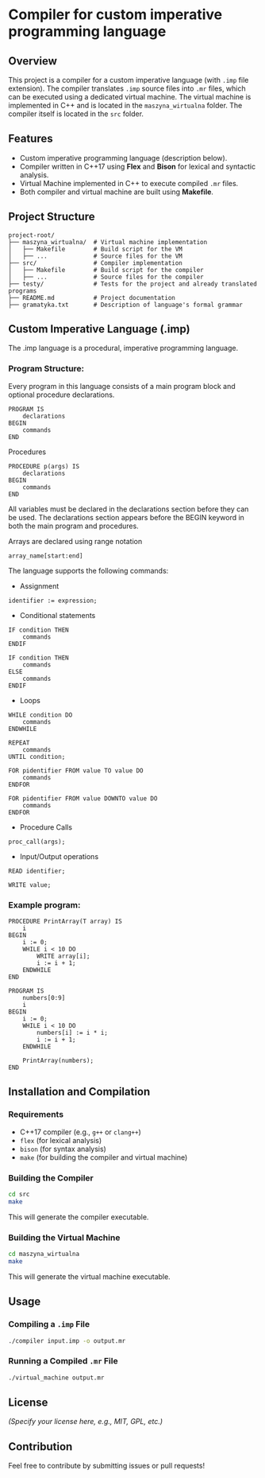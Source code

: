 # Compiler for custom imperative programming language

## Overview
This project is a compiler for a custom imperative language (with `.imp` file extension). The compiler translates `.imp` source files into `.mr` files, which can be executed using a dedicated virtual machine. The virtual machine is implemented in C++ and is located in the `maszyna_wirtualna` folder. The compiler itself is located in the `src` folder.

## Features
- Custom imperative programming language (description below).
- Compiler written in C++17 using **Flex** and **Bison** for lexical and syntactic analysis.
- Virtual Machine implemented in C++ to execute compiled `.mr` files.
- Both compiler and virtual machine are built using **Makefile**.

## Project Structure
```
project-root/
├── maszyna_wirtualna/  # Virtual machine implementation
│   ├── Makefile        # Build script for the VM
│   ├── ...             # Source files for the VM
├── src/                # Compiler implementation
│   ├── Makefile        # Build script for the compiler
│   ├── ...             # Source files for the compiler
├── testy/              # Tests for the project and already translated programs
├── README.md           # Project documentation
├── gramatyka.txt       # Description of language's formal grammar
```

## Custom Imperative Language (.imp)

The .imp language is a procedural, imperative programming language. 
### Program Structure:
Every program in this language consists of a main program block and optional procedure declarations.
```
PROGRAM IS
    declarations
BEGIN
    commands
END
```
Procedures
```
PROCEDURE p(args) IS
    declarations
BEGIN
    commands
END
```
All variables must be declared in the declarations section before they can be used. The declarations section appears before the BEGIN keyword in both the main program and procedures.

Arrays are declared using range notation
```
array_name[start:end]
```

The language supports the following commands:
- Assignment
```
identifier := expression;
```
- Conditional statements

```
IF condition THEN
    commands
ENDIF
```

```
IF condition THEN
    commands
ELSE
    commands
ENDIF
```
- Loops
```
WHILE condition DO
    commands
ENDWHILE
```

```
REPEAT
    commands
UNTIL condition;
```

```
FOR pidentifier FROM value TO value DO
    commands
ENDFOR
```

```
FOR pidentifier FROM value DOWNTO value DO
    commands
ENDFOR
```
- Procedure Calls
```
proc_call(args);
```
- Input/Output operations
```
READ identifier;
```
```
WRITE value;
```
### Example program:
```
PROCEDURE PrintArray(T array) IS
    i
BEGIN
    i := 0;
    WHILE i < 10 DO
        WRITE array[i];
        i := i + 1;
    ENDWHILE
END

PROGRAM IS
    numbers[0:9]
    i
BEGIN
    i := 0;
    WHILE i < 10 DO
        numbers[i] := i * i;
        i := i + 1;
    ENDWHILE
    
    PrintArray(numbers);
END
```

## Installation and Compilation
### Requirements
- C++17 compiler (e.g., `g++` or `clang++`)
- `flex` (for lexical analysis)
- `bison` (for syntax analysis)
- `make` (for building the compiler and virtual machine)

### Building the Compiler
```sh
cd src
make
```
This will generate the compiler executable.

### Building the Virtual Machine
```sh
cd maszyna_wirtualna
make
```
This will generate the virtual machine executable.

## Usage
### Compiling a `.imp` File
```sh
./compiler input.imp -o output.mr
```

### Running a Compiled `.mr` File
```sh
./virtual_machine output.mr
```

## License
*(Specify your license here, e.g., MIT, GPL, etc.)*

## Contribution
Feel free to contribute by submitting issues or pull requests!


